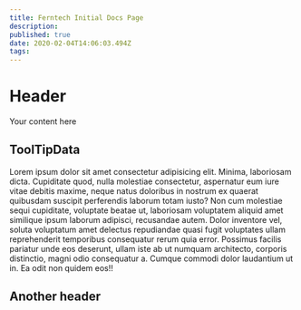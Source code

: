 ```yaml
---
title: Ferntech Initial Docs Page
description: 
published: true
date: 2020-02-04T14:06:03.494Z
tags: 
---
```


# Header
Your content here

## ToolTipData



Lorem ipsum dolor sit amet consectetur adipisicing elit. Minima, laboriosam dicta. Cupiditate quod, nulla molestiae consectetur, aspernatur eum iure vitae debitis maxime, neque natus doloribus in nostrum ex quaerat quibusdam suscipit perferendis laborum totam iusto? Non cum molestiae sequi cupiditate, voluptate beatae ut, laboriosam voluptatem aliquid amet similique ipsum laborum adipisci, recusandae autem. Dolor inventore vel, soluta voluptatum amet delectus repudiandae quasi fugit voluptates ullam reprehenderit temporibus consequatur rerum quia error. Possimus facilis pariatur unde eos deserunt, ullam iste ab ut numquam architecto, corporis distinctio, magni odio consequatur a. Cumque commodi dolor laudantium ut in. Ea odit non quidem eos!!


## Another header

<!--- MetaData for file, like links or whatever -->